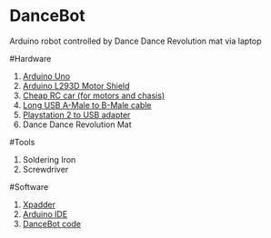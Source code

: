 # DanceBot
Arduino robot controlled by Dance Dance Revolution mat via laptop

#Hardware
1. [Arduino Uno](https://www.banggood.com/UNO-R3-ATmega328P-Development-Board-For-Arduino-No-Cable-p-964163.html)
1. [Arduino L293D Motor Shield](https://www.banggood.com/Motor-Drive-Shield-L293D-for-Arduino-Duemilanove-Mega-UNO-p-72855.html)
1. [Cheap RC car (for motors and chasis)](https://www.amazon.com/Thunder-Tumbler-Radio-Control-Degree/dp/B00NT73FG2)
1. [Long USB A-Male to B-Male cable](https://www.amazon.com/gp/product/B00BCWALHM/ref=ppx_yo_dt_b_asin_title_o03_s00?ie=UTF8&psc=1)
1. [Playstation 2 to USB adapter](https://www.amazon.com/gp/product/B01LZMNISK/ref=ppx_yo_dt_b_search_asin_title?ie=UTF8&psc=1)
1. Dance Dance Revolution Mat

#Tools
1. Soldering Iron
1. Screwdriver

#Software
1. [Xpadder](https://xpadder.com/forum4/)
1. [Arduino IDE](https://www.arduino.cc/)
1. [DanceBot code](https://github.com/Joltron/DanceBot/blob/master/combined.ino)

